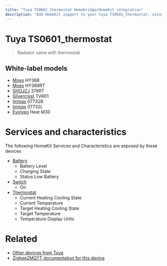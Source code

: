 ```yaml
---
title: "Tuya TS0601_thermostat Homebridge/HomeKit integration"
description: "Add HomeKit support to your Tuya TS0601_thermostat, using Homebridge, Zigbee2MQTT and homebridge-z2m."
---
```

<!---
This file has been GENERATED using src/docgen/docgen.ts
DO NOT EDIT THIS FILE MANUALLY!
-->
# Tuya TS0601_thermostat
> Radiator valve with thermostat


## White-label models
* [Moes](../index.md#moes) HY368
* [Moes](../index.md#moes) HY369RT
* [SHOJZJ](../index.md#shojzj) 378RT
* [Silvercrest](../index.md#silvercrest) TVR01
* [Immax](../index.md#immax) 07732B
* [Immax](../index.md#immax) 07732L
* [Evolveo](../index.md#evolveo) Heat M30

# Services and characteristics
The following HomeKit Services and Characteristics are exposed by
these devices

* [Battery](../../battery.md)
  * Battery Level
  * Charging State
  * Status Low Battery
* [Switch](../../switch.md)
  * On
* [Thermostat](../../climate.md)
  * Current Heating Cooling State
  * Current Temperature
  * Target Heating Cooling State
  * Target Temperature
  * Temperature Display Units


# Related
* [Other devices from Tuya](../index.md#tuya)
* [Zigbee2MQTT documentation for this device](https://www.zigbee2mqtt.io/devices/TS0601_thermostat.html)
